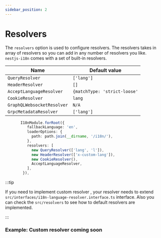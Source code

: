```yaml
---
sidebar_position: 2
---
```


# Resolvers


The `resolvers` option is used to configure resolvers. The resolvers takes in array of resolvers so you can add in any number of resolvers you like.
`nestjs-i18n` comes with a set of built-in resolvers.

| Name                       | Default value                |
| -------------------------- | ---------------------------- |
| `QueryResolver`            | `['lang']`                   |
| `HeaderResolver`           | `[]`                         |
| `AcceptLanguageResolver`   | `{matchType: 'strict-loose'` |
| `CookieResolver`           | `lang`                       |
| `GraphQLWebsocketResolver` | `N/A`                        |
| `GrpcMetadataResolver`     | `['lang']`                   |

```typescript title="src/app.module.ts"
       I18nModule.forRoot({
          fallbackLanguage: 'en',
          loaderOptions: {
            path: path.join(__dirname, '/i18n/'),
          },
          resolvers: [
            new QueryResolver(['lang', 'l']),
            new HeaderResolver(['x-custom-lang']),
            new CookieResolver(),
            AcceptLanguageResolver,
          ],
        }),
```

:::tip

If you need to implement custom resolver , your resolver needs to extend  `src/interfaces/i18n-language-resolver.interface.ts` interface. Also you can check the `src/resolvers` to see how to default resolvers are implemented.

:::

### Example: Custom resolver coming soon
